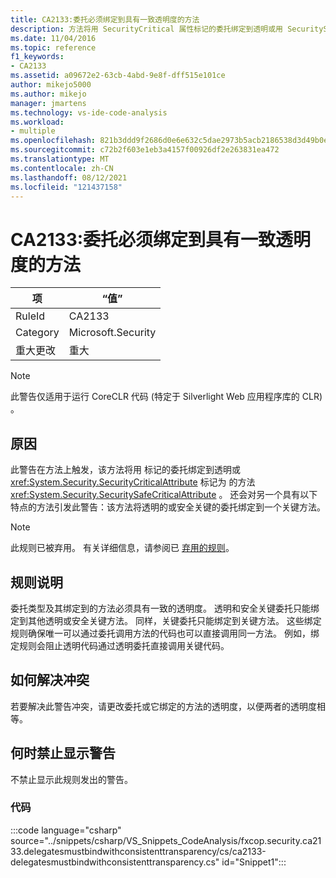 ```yaml
---
title: CA2133:委托必须绑定到具有一致透明度的方法
description: 方法将用 SecurityCritical 属性标记的委托绑定到透明或用 SecuritySafeCritical 属性标记的方法，或者将透明或安全关键的委托绑定到关键方法。
ms.date: 11/04/2016
ms.topic: reference
f1_keywords:
- CA2133
ms.assetid: a09672e2-63cb-4abd-9e8f-dff515e101ce
author: mikejo5000
ms.author: mikejo
manager: jmartens
ms.technology: vs-ide-code-analysis
ms.workload:
- multiple
ms.openlocfilehash: 821b3ddd9f2686d0e6e632c5dae2973b5acb2186538d3d49b0edf8c5f270fb50
ms.sourcegitcommit: c72b2f603e1eb3a4157f00926df2e263831ea472
ms.translationtype: MT
ms.contentlocale: zh-CN
ms.lasthandoff: 08/12/2021
ms.locfileid: "121437158"
---
```

# <a name="ca2133-delegates-must-bind-to-methods-with-consistent-transparency"></a>CA2133:委托必须绑定到具有一致透明度的方法

|项|“值”|
|-|-|
|RuleId|CA2133|
|Category|Microsoft.Security|
|重大更改|重大|

> [!NOTE]
> 此警告仅适用于运行 CoreCLR 代码 (特定于 Silverlight Web 应用程序库的 CLR) 。

## <a name="cause"></a>原因
此警告在方法上触发，该方法将用 标记的委托绑定到透明或 <xref:System.Security.SecurityCriticalAttribute> 标记为 的方法 <xref:System.Security.SecuritySafeCriticalAttribute> 。 还会对另一个具有以下特点的方法引发此警告：该方法将透明的或安全关键的委托绑定到一个关键方法。

> [!NOTE]
> 此规则已被弃用。 有关详细信息，请参阅已 [弃用的规则](fxcop-unported-deprecated-rules.md)。

## <a name="rule-description"></a>规则说明

委托类型及其绑定到的方法必须具有一致的透明度。 透明和安全关键委托只能绑定到其他透明或安全关键方法。 同样，关键委托只能绑定到关键方法。 这些绑定规则确保唯一可以通过委托调用方法的代码也可以直接调用同一方法。 例如，绑定规则会阻止透明代码通过透明委托直接调用关键代码。

## <a name="how-to-fix-violations"></a>如何解决冲突

若要解决此警告冲突，请更改委托或它绑定的方法的透明度，以便两者的透明度相等。

## <a name="when-to-suppress-warnings"></a>何时禁止显示警告

不禁止显示此规则发出的警告。

### <a name="code"></a>代码

:::code language="csharp" source="../snippets/csharp/VS_Snippets_CodeAnalysis/fxcop.security.ca2133.delegatesmustbindwithconsistenttransparency/cs/ca2133-delegatesmustbindwithconsistenttransparency.cs" id="Snippet1":::
